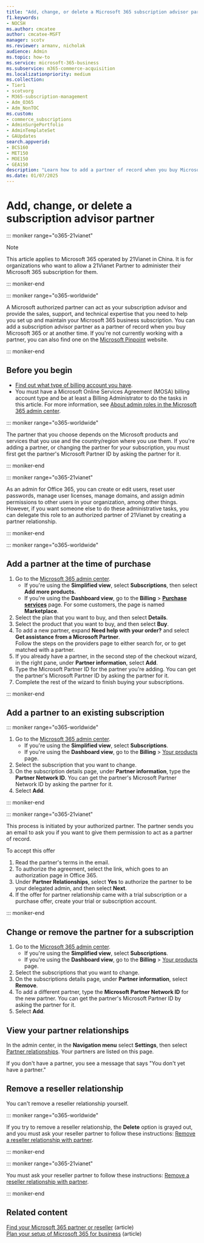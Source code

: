 ```yaml
---
title: "Add, change, or delete a Microsoft 365 subscription advisor partner"
f1.keywords:
- NOCSH
ms.author: cmcatee
author: cmcatee-MSFT
manager: scotv
ms.reviewer: armanv, nicholak
audience: Admin
ms.topic: how-to
ms.service: microsoft-365-business
ms.subservice: m365-commerce-acquisition
ms.localizationpriority: medium
ms.collection: 
- Tier1
- scotvorg
- M365-subscription-management 
- Adm_O365
- Adm_NonTOC
ms.custom: 
- commerce_subscriptions
- AdminSurgePortfolio
- AdminTemplateSet
- GAUpdates
search.appverid:
- BCS160
- MET150
- MOE150
- GEA150
description: "Learn how to add a partner of record when you buy Microsoft 365, change the partner, or delete a partner from a subscription."
ms.date: 01/07/2025
---
```


# Add, change, or delete a subscription advisor partner

::: moniker range="o365-21vianet"

> [!NOTE]
> This article applies to Microsoft 365 operated by 21Vianet in China. It is for organizations who want to allow a 21Vianet Partner to administer their Microsoft 365 subscription for them.

::: moniker-end

::: moniker range="o365-worldwide"

A Microsoft authorized partner can act as your subscription advisor and provide the sales, support, and technical expertise that you need to help you set up and maintain your Microsoft 365 business subscription. You can add a subscription advisor partner as a partner of record when you buy Microsoft 365 or at another time. If you're not currently working with a partner, you can also find one on the [Microsoft Pinpoint](https://pinpoint.microsoft.com) website.

::: moniker-end

## Before you begin

- [Find out what type of billing account you have](../../commerce/manage-billing-accounts.md#view-my-billing-accounts).
- You must have a Microsoft Online Services Agreement (MOSA) billing account type and be at least a Billing Administrator to do the tasks in this article. For more information, see [About admin roles in the Microsoft 365 admin center](../add-users/about-admin-roles.md).

::: moniker range="o365-worldwide"

The partner that you choose depends on the Microsoft products and services that you use and the country/region where you use them. If you're adding a partner, or changing the partner for your subscription, you must first get the partner's Microsoft Partner ID by asking the partner for it.

::: moniker-end

::: moniker range="o365-21vianet"

As an admin for Office 365, you can create or edit users, reset user passwords, manage user licenses, manage domains, and assign admin permissions to other users in your organization, among other things. However, if you want someone else to do these administrative tasks, you can delegate this role to an authorized partner of 21Vianet by creating a partner relationship.

::: moniker-end

::: moniker range="o365-worldwide"

## Add a partner at the time of purchase

1. Go to the <a href="https://go.microsoft.com/fwlink/p/?linkid=2024339" target="_blank">Microsoft 365 admin center</a>.
    - If you're using the **Simplified view**, select **Subscriptions**, then select **Add more products.**
    - If you're using the **Dashboard view**, go to the **Billing** \> <a href="https://go.microsoft.com/fwlink/p/?linkid=868433" target="_blank">**Purchase services**</a> page. For some customers, the page is named **Marketplace**.
2. Select the plan that you want to buy, and then select **Details**.
3. Select the product that you want to buy, and then select **Buy**.
4. To add a new partner, expand **Need help with your order?** and select **Get assistance from a Microsoft Partner**.<br/>
Follow the steps on the providers page to either search for, or to get matched with a partner.
5. If you already have a partner, in the second step of the checkout wizard, in the right pane, under **Partner information**, select **Add**.
6. Type the Microsoft Partner ID for the partner you're adding. You can get the partner's Microsoft Partner ID by asking the partner for it.
7. Complete the rest of the wizard to finish buying your subscriptions.

::: moniker-end

## Add a partner to an existing subscription

::: moniker range="o365-worldwide"

1. Go to the <a href="https://go.microsoft.com/fwlink/p/?linkid=2024339" target="_blank">Microsoft 365 admin center</a>.
    - If you're using the **Simplified view**, select **Subscriptions**.
    - If you're using the **Dashboard view**, go to the **Billing** \> <a href="https://go.microsoft.com/fwlink/p/?linkid=842054" target="_blank">Your products</a> page.
2. Select the subscription that you want to change.
3. On the subscription details page, under **Partner information**, type the **Partner Network ID**. You can get the partner's Microsoft Partner Network ID by asking the partner for it.
4. Select **Add**.

::: moniker-end

::: moniker range="o365-21vianet"

This process is initiated by your authorized partner. The partner sends you an email to ask you if you want to give them permission to act as a partner of record.
  
To accept this offer
  
1. Read the partner's terms in the email.
2. To authorize the agreement, select the link, which goes to an authorization page in Office 365.
3. Under **Partner Relationships**, select **Yes** to authorize the partner to be your delegated admin, and then select **Next**.
4. If the offer for partner relationship came with a trial subscription or a purchase offer, create your trial or subscription account.

::: moniker-end

## Change or remove the partner for a subscription

1. Go to the <a href="https://go.microsoft.com/fwlink/p/?linkid=2024339" target="_blank">Microsoft 365 admin center</a>.
    - If you're using the **Simplified view**, select **Subscriptions**.
    - If you're using the **Dashboard view**, go to the **Billing** \> <a href="https://go.microsoft.com/fwlink/p/?linkid=842054" target="_blank">Your products</a> page.
2. Select the subscriptions that you want to change.
3. On the subscriptions details page, under **Partner information**, select **Remove**.
4. To add a different partner, type the **Microsoft Partner Network ID** for the new partner. You can get the partner's Microsoft Partner ID by asking the partner for it.
5. Select **Add**.
  
## View your partner relationships

In the admin center, in the **Navigation menu** select **Settings**, then select <a href="https://go.microsoft.com/fwlink/p/?linkid=2074649" target="_blank">Partner relationships</a>. Your partners are listed on this page.

If you don't have a partner, you see a message that says "You don't yet have a partner."
  
## Remove a reseller relationship

You can't remove a reseller relationship yourself.

::: moniker range="o365-worldwide"
  
If you try to remove a reseller relationship, the **Delete** option is grayed out, and you must ask your reseller partner to follow these instructions: [Remove a reseller relationship with partner](/partner-center/remove-a-relationship).

::: moniker-end

::: moniker range="o365-21vianet"
  
You must ask your reseller partner to follow these instructions: [Remove a reseller relationship with partner](/partner-center/remove-a-relationship).
  
::: moniker-end

## Related content

[Find your Microsoft 365 partner or reseller](../manage/find-your-partner-or-reseller.md) (article)\
[Plan your setup of Microsoft 365 for business](../setup/plan-your-setup.md) (article)
